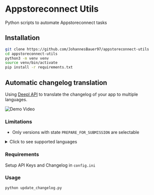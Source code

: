 # Appstoreconnect Utils

Python scripts to automate Appstoreconnect tasks

## Installation

```bash
git clone https://github.com/JohannesBauer97/appstoreconnect-utils
cd appstoreconnect-utils
python3 -m venv venv
source venv/bin/activate
pip install -r requirements.txt
```

## Automatic changelog translation

Using [Deepl API](https://www.deepl.com/docs-api) to translate the changelog of your app to multiple languages.

![Demo Video](https://user-images.githubusercontent.com/15695124/236224757-e8ad5934-cf02-4908-a8e0-1541621a6201.gif)

### Limitations

* Only versions with state `PREPARE_FOR_SUBMISSION` are selectable

<details>
  <summary>Click to see supported languages</summary>

```
BULGARIAN = "bg"
CZECH = "cs"
DANISH = "da"
GERMAN = "de"
GREEK = "el"
ENGLISH = "en"  # Only usable as a source language
ENGLISH_BRITISH = "en-GB"  # Only usable as a target language
ENGLISH_AMERICAN = "en-US"  # Only usable as a target language
SPANISH = "es"
ESTONIAN = "et"
FINNISH = "fi"
FRENCH = "fr"
HUNGARIAN = "hu"
INDONESIAN = "id"
ITALIAN = "it"
JAPANESE = "ja"
KOREAN = "ko"
LITHUANIAN = "lt"
LATVIAN = "lv"
NORWEGIAN = "nb"
DUTCH = "nl"
POLISH = "pl"
PORTUGUESE = "pt"  # Only usable as a source language
PORTUGUESE_BRAZILIAN = "pt-BR"  # Only usable as a target language
PORTUGUESE_EUROPEAN = "pt-PT"  # Only usable as a target language
ROMANIAN = "ro"
RUSSIAN = "ru"
SLOVAK = "sk"
SLOVENIAN = "sl"
SWEDISH = "sv"
TURKISH = "tr"
UKRAINIAN = "uk"
CHINESE = "zh"
```

</details>

### Requirements

Setup API Keys and Changelog in `config.ini`

### Usage

```bash
python update_changelog.py
```
